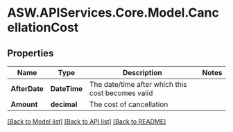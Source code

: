 # ASW.APIServices.Core.Model.CancellationCost
## Properties

Name | Type | Description | Notes
------------ | ------------- | ------------- | -------------
**AfterDate** | **DateTime** | The date/time after which this cost becomes valid | 
**Amount** | **decimal** | The cost of cancellation | 

[[Back to Model list]](../README.md#documentation-for-models) [[Back to API list]](../README.md#documentation-for-api-endpoints) [[Back to README]](../README.md)


